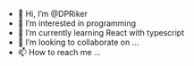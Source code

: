- 👋 Hi, I’m @DPRiker
- 👀 I’m interested in programming
- 🌱 I’m currently learning React with typescript
- 💞️ I’m looking to collaborate on ...
- 📫 How to reach me ...

<!---
DPRiker/DPRiker is a ✨ special ✨ repository because its `README.md` (this file) appears on your GitHub profile.
You can click the Preview link to take a look at your changes.
--->
